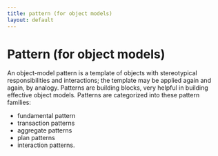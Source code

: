 ```yaml
---
title: pattern (for object models)
layout: default
---
```


# Pattern (for object models)

An object-model pattern is a template of objects with stereotypical responsibilities
and interactions; the template may be applied again and again, by analogy. Patterns are
building blocks, very helpful in building effective object models. Patterns are
categorized into these pattern families:

* fundamental pattern
* transaction patterns
* aggregate patterns
* plan patterns
* interaction patterns.
